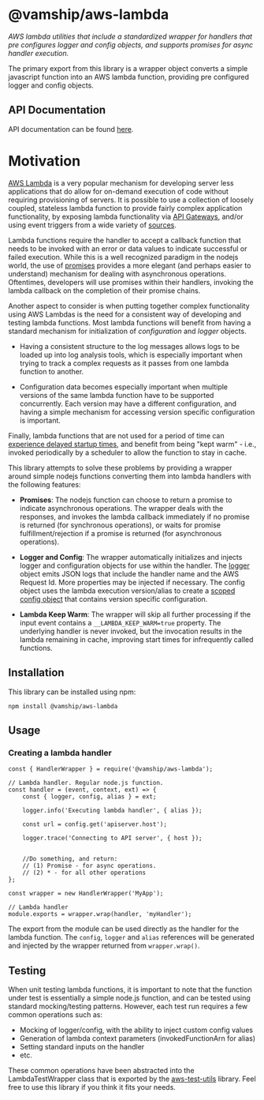 # @vamship/aws-lambda

_AWS lambda utilities that include a standardized wrapper for handlers that pre
configures logger and config objects, and supports promises for async handler
execution._

The primary export from this library is a wrapper object converts a simple
javascript function into an AWS lambda function, providing pre configured logger
and config objects.

## API Documentation

API documentation can be found [here](https://vamship.github.io/aws-lambda).

# Motivation

[AWS Lambda](https://aws.amazon.com/lambda) is a very popular mechanism for
developing server less applications that do allow for on-demand execution of
code without requiring provisioning of servers. It is possible to use a
collection of loosely coupled, stateless lambda function to provide fairly
complex application functionality, by exposing lambda functionality via
[API Gateways](https://aws.amazon.com/api-gateway), and/or using event triggers
from a wide variety of
[sources](https://docs.aws.amazon.com/lambda/latest/dg/invoking-lambda-function.html#intro-core-components-event-sources).

Lambda functions require the handler to accept a callback function that needs to
be invoked with an error or data values to indicate successful or failed
execution. While this is a well recognized paradigm in the nodejs world, the use
of [promises](https://www.promisejs.org) provides a more elegant (and perhaps
easier to understand) mechanism for dealing with asynchronous operations.
Oftentimes, developers will use promises within their handlers, invoking the
lambda callback on the completion of their promise chains.

Another aspect to consider is when putting together complex functionality using
AWS Lambdas is the need for a consistent way of developing and testing lambda
functions. Most lambda functions will benefit from having a standard mechanism
for initialization of _configuration_ and _logger_ objects.

-   Having a consistent structure to the log messages allows logs to be loaded up
    into log analysis tools, which is especially important when trying to track a
    complex requests as it passes from one lambda function to another.

-   Configuration data becomes especially important when multiple versions of the
    same lambda function have to be supported concurrently. Each version may have a
    different configuration, and having a simple mechanism for accessing version
    specific configuration is important.

Finally, lambda functions that are not used for a period of time can
[experience delayed startup times](https://stackoverflow.com/questions/42877521/is-it-possible-to-keep-an-aws-lambda-function-warm),
and benefit from being "kept warm" - i.e., invoked periodically by a scheduler
to allow the function to stay in cache.

This library attempts to solve these problems by providing a wrapper around
simple nodejs functions converting them into lambda handlers with the following
features:

-   **Promises**: The nodejs function can choose to return a promise to indicate
    asynchronous operations. The wrapper deals with the responses, and invokes the
    lambda callback immediately if no promise is returned (for synchronous
    operations), or waits for promise fulfillment/rejection if a promise is returned
    (for asynchronous operations).

-   **Logger and Config**: The wrapper automatically initializes and injects
    logger and configuration objects for use within the handler. The
    [logger](https://github.com/vamship/logger) object emits JSON logs that include
    the handler name and the AWS Request Id. More properties may be injected if
    necessary. The config object uses the lambda execution version/alias to create a
    [scoped config object](https://github.com/vamship/config) that contains version
    specific configuration.

-   **Lambda Keep Warm**: The wrapper will skip all further processing if the
    input event contains a `__LAMBDA_KEEP_WARM=true` property. The underlying
    handler is never invoked, but the invocation results in the lambda remaining in
    cache, improving start times for infrequently called functions.

## Installation

This library can be installed using npm:

```
npm install @vamship/aws-lambda
```

## Usage

### Creating a lambda handler

```
const { HandlerWrapper } = require('@vamship/aws-lambda');

// Lambda handler. Regular node.js function.
const handler = (event, context, ext) => {
    const { logger, config, alias } = ext;

    logger.info('Executing lambda handler', { alias });

    const url = config.get('apiserver.host');

    logger.trace('Connecting to API server', { host });


    //Do something, and return:
    // (1) Promise - for async operations.
    // (2) * - for all other operations
};

const wrapper = new HandlerWrapper('MyApp');

// Lambda handler
module.exports = wrapper.wrap(handler, 'myHandler');
```

The export from the module can be used directly as the handler for the lambda
function. The `config`, `logger` and `alias` references will be generated
and injected by the wrapper returned from `wrapper.wrap()`.

## Testing

When unit testing lambda functions, it is important to note that the function
under test is essentially a simple node.js function, and can be tested using
standard mocking/testing patterns. However, each test run requires a few common
operations such as:

-   Mocking of logger/config, with the ability to inject custom config values
-   Generation of lambda context parameters (invokedFunctionArn for alias)
-   Setting standard inputs on the handler
-   etc.

These common operations have been abstracted into the LambdaTestWrapper class
that is exported by the
[aws-test-utils](https://github.com/vamship/aws-test-utils) library. Feel free
to use this library if you think it fits your needs.

